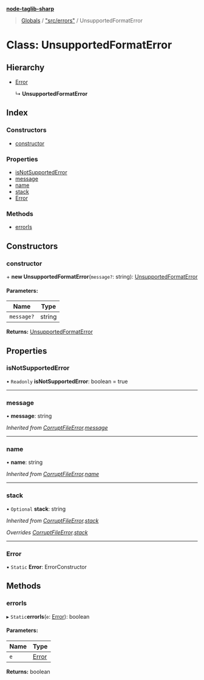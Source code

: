 **[node-taglib-sharp](../README.md)**

> [Globals](../globals.md) / ["src/errors"](../modules/_src_errors_.md) / UnsupportedFormatError

# Class: UnsupportedFormatError

## Hierarchy

* [Error](_src_errors_.corruptfileerror.md#error)

  ↳ **UnsupportedFormatError**

## Index

### Constructors

* [constructor](_src_errors_.unsupportedformaterror.md#constructor)

### Properties

* [isNotSupportedError](_src_errors_.unsupportedformaterror.md#isnotsupportederror)
* [message](_src_errors_.unsupportedformaterror.md#message)
* [name](_src_errors_.unsupportedformaterror.md#name)
* [stack](_src_errors_.unsupportedformaterror.md#stack)
* [Error](_src_errors_.unsupportedformaterror.md#error)

### Methods

* [errorIs](_src_errors_.unsupportedformaterror.md#erroris)

## Constructors

### constructor

\+ **new UnsupportedFormatError**(`message?`: string): [UnsupportedFormatError](_src_errors_.unsupportedformaterror.md)

#### Parameters:

Name | Type |
------ | ------ |
`message?` | string |

**Returns:** [UnsupportedFormatError](_src_errors_.unsupportedformaterror.md)

## Properties

### isNotSupportedError

• `Readonly` **isNotSupportedError**: boolean = true

___

### message

•  **message**: string

*Inherited from [CorruptFileError](_src_errors_.corruptfileerror.md).[message](_src_errors_.corruptfileerror.md#message)*

___

### name

•  **name**: string

*Inherited from [CorruptFileError](_src_errors_.corruptfileerror.md).[name](_src_errors_.corruptfileerror.md#name)*

___

### stack

• `Optional` **stack**: string

*Inherited from [CorruptFileError](_src_errors_.corruptfileerror.md).[stack](_src_errors_.corruptfileerror.md#stack)*

*Overrides [CorruptFileError](_src_errors_.corruptfileerror.md).[stack](_src_errors_.corruptfileerror.md#stack)*

___

### Error

▪ `Static` **Error**: ErrorConstructor

## Methods

### errorIs

▸ `Static`**errorIs**(`e`: [Error](_src_errors_.corruptfileerror.md#error)): boolean

#### Parameters:

Name | Type |
------ | ------ |
`e` | [Error](_src_errors_.corruptfileerror.md#error) |

**Returns:** boolean
